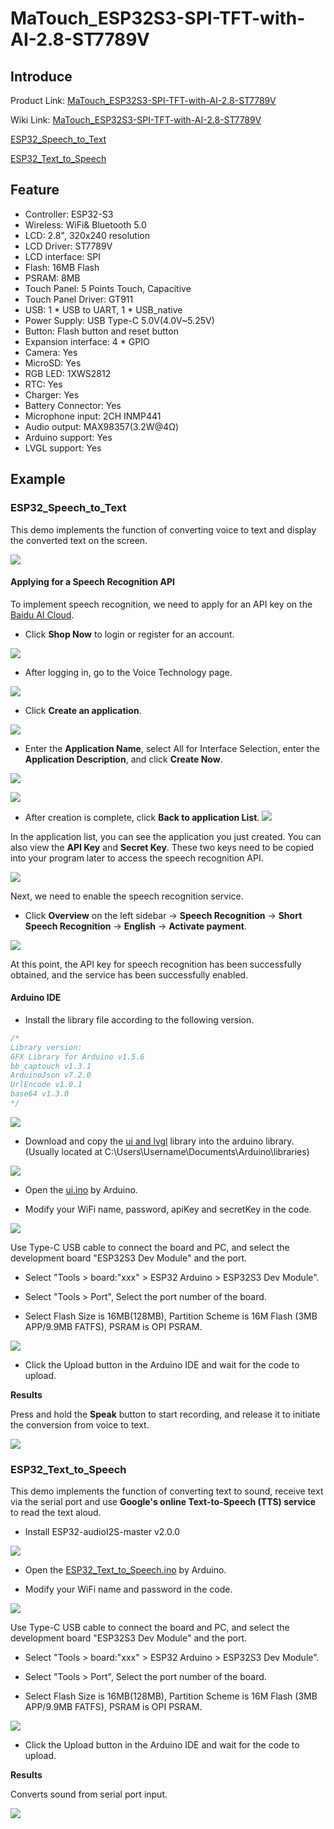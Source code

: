 # MaTouch_ESP32S3-SPI-TFT-with-AI-2.8-ST7789V

## Introduce

Product Link: [MaTouch_ESP32S3-SPI-TFT-with-AI-2.8-ST7789V]()

Wiki Link:  [MaTouch_ESP32S3-SPI-TFT-with-AI-2.8-ST7789V](https://wiki.makerfabs.com/MaTouch_ESP32S3-SPI-TFT-with-AI-2.8-ST7789V.html)

[ESP32_Speech_to_Text](https://github.com/Makerfabs/MaTouch_ESP32S3-SPI-TFT-with-AI-2.8-ST7789V/tree/main?tab=readme-ov-file#esp32_speech_to_text)

[ESP32_Text_to_Speech](https://github.com/Makerfabs/MaTouch_ESP32S3-SPI-TFT-with-AI-2.8-ST7789V/tree/main?tab=readme-ov-file#esp32_text_to_speech)

## Feature

- Controller: ESP32-S3
- Wireless: WiFi& Bluetooth 5.0
- LCD: 2.8", 320x240 resolution 
- LCD Driver: ST7789V
- LCD interface: SPI
- Flash: 16MB Flash
- PSRAM: 8MB
- Touch Panel: 5 Points Touch, Capacitive
- Touch Panel Driver: GT911
- USB: 1 * USB to UART, 1 * USB_native
- Power Supply: USB Type-C 5.0V(4.0V~5.25V)
- Button: Flash button and reset button
- Expansion interface: 4 * GPIO
- Camera: Yes
- MicroSD: Yes
- RGB LED: 1XWS2812
- RTC: Yes
- Charger: Yes
- Battery Connector: Yes
- Microphone input: 2CH INMP441
- Audio output: MAX98357(3.2W@4Ω)
- Arduino support: Yes
- LVGL support: Yes

## Example

### ESP32_Speech_to_Text

This demo implements the function of converting voice to text and display the converted text on the screen.

![](md_pic/image1.png)

#### Applying for a Speech Recognition API

To implement speech recognition, we need to apply for an API key on the [Baidu AI Cloud](https://cloud.baidu.com/product/speech).

- Click **Shop Now** to login or register for an account.

![](md_pic/image2.png)

- After logging in, go to the Voice Technology page.

![](md_pic/image3.png)

- Click **Create an application**.

![](md_pic/image4.png)

- Enter the **Application Name**, select All for Interface Selection, enter the **Application Description**, and click **Create Now**.

![](md_pic/image5.png)

![](md_pic/image6.png)

- After creation is complete, click **Back to application List**.
![](md_pic/image7.png)

In the application list, you can see the application you just created. You can also view the **API Key** and **Secret Key**. These two keys need to be copied into your program later to access the speech recognition API.

![](md_pic/image8.png)

Next, we need to enable the speech recognition service.
- Click **Overview** on the left sidebar -> **Speech Recognition** -> **Short Speech Recognition** -> **English** -> **Activate payment**.

![](md_pic/image9.png)

At this point, the API key for speech recognition has been successfully obtained, and the service has been successfully enabled.

#### Arduino IDE

- Install the library file according to the following version.

```c++
/*
Library version:
GFX Library for Arduino v1.5.6
bb_captouch v1.3.1
ArduinoJson v7.2.0
UrlEncode v1.0.1
base64 v1.3.0
*/
```

![](md_pic/u1.png)

- Download and copy the [ui and lvgl](https://github.com/Makerfabs/MaTouch_ESP32S3-SPI-TFT-with-AI-2.8-ST7789V/tree/main/example/ESP32_Speech_to_Text/libraries) library into the arduino library.(Usually located at C:\Users\Username\Documents\Arduino\libraries)

![](md_pic/u2.png)

- Open the [ui.ino](https://github.com/Makerfabs/MaTouch_ESP32S3-SPI-TFT-with-AI-2.8-ST7789V/blob/main/example/ESP32_Speech_to_Text/ui/ui.ino) by Arduino.

- Modify your WiFi name, password, apiKey and secretKey in the code.

![](md_pic/u7.png)

Use Type-C USB cable to connect the board and PC, and select the development board "ESP32S3 Dev Module" and the port.

- Select "Tools > board:"xxx" > ESP32 Arduino > ESP32S3 Dev Module".

- Select "Tools > Port", Select the port number of the board.

- Select Flash Size is 16MB(128MB), Partition Scheme is 16M Flash (3MB APP/9.9MB FATFS), PSRAM is OPI PSRAM.

![](md_pic/u3.png)

- Click the Upload button in the Arduino IDE and wait for the code to upload.

**Results**

Press and hold the **Speak** button to start recording, and release it to initiate the conversion from voice to text. 

![](md_pic/u4.png)

### ESP32_Text_to_Speech

This demo implements the function of converting text to sound, receive text via the serial port and use **Google's online Text-to-Speech (TTS) service** to read the text aloud.

- Install ESP32-audioI2S-master v2.0.0

![](md_pic/u5.png)

- Open the [ESP32_Text_to_Speech.ino](https://github.com/Makerfabs/MaTouch_ESP32S3-SPI-TFT-with-AI-2.8-ST7789V/blob/main/example/ESP32_Text_to_Speech/ESP32_Text_to_Speech.ino) by Arduino.

- Modify your WiFi name and password in the code.

![](md_pic/u8.png)

Use Type-C USB cable to connect the board and PC, and select the development board "ESP32S3 Dev Module" and the port.

- Select "Tools > board:"xxx" > ESP32 Arduino > ESP32S3 Dev Module".

- Select "Tools > Port", Select the port number of the board.

- Select Flash Size is 16MB(128MB), Partition Scheme is 16M Flash (3MB APP/9.9MB FATFS), PSRAM is OPI PSRAM.

![](md_pic/u3.png)

- Click the Upload button in the Arduino IDE and wait for the code to upload.

**Results**

Converts sound from serial port input.

![](md_pic/u6.png)